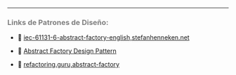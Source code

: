 ***
### <span style="color:grey">Links de Patrones de Diseño:</span>
- 🔗 [iec-61131-6-abstract-factory-english,stefanhenneken.net](https://stefanhenneken.net/2014/11/16/iec-61131-6-abstract-factory-english/)

- 🔗 [Abstract Factory Design Pattern](https://www.twincontrols.com/community/twincat-knowledgebase/abstract-factory-design-pattern/#post-483)

- 🔗 [refactoring.guru,abstract-factory](https://refactoring.guru/design-patterns/abstract-factory)